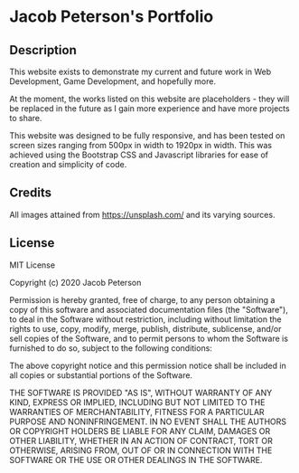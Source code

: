 # Jacob Peterson's Portfolio

## Description

This website exists to demonstrate my current and future work in Web Development, Game Development, and hopefully more.

At the moment, the works listed on this website are placeholders - they will be replaced in the future as I gain more experience and have more projects to share.

This website was designed to be fully responsive, and has been tested on screen sizes ranging from 500px in width to 1920px in width. This was achieved using the Bootstrap CSS and Javascript libraries for ease of creation and simplicity of code.

## Credits

All images attained from https://unsplash.com/ and its varying sources.

## License

MIT License

Copyright (c) 2020 Jacob Peterson

Permission is hereby granted, free of charge, to any person obtaining a copy
of this software and associated documentation files (the "Software"), to deal
in the Software without restriction, including without limitation the rights
to use, copy, modify, merge, publish, distribute, sublicense, and/or sell
copies of the Software, and to permit persons to whom the Software is
furnished to do so, subject to the following conditions:

The above copyright notice and this permission notice shall be included in all
copies or substantial portions of the Software.

THE SOFTWARE IS PROVIDED "AS IS", WITHOUT WARRANTY OF ANY KIND, EXPRESS OR
IMPLIED, INCLUDING BUT NOT LIMITED TO THE WARRANTIES OF MERCHANTABILITY,
FITNESS FOR A PARTICULAR PURPOSE AND NONINFRINGEMENT. IN NO EVENT SHALL THE
AUTHORS OR COPYRIGHT HOLDERS BE LIABLE FOR ANY CLAIM, DAMAGES OR OTHER
LIABILITY, WHETHER IN AN ACTION OF CONTRACT, TORT OR OTHERWISE, ARISING FROM,
OUT OF OR IN CONNECTION WITH THE SOFTWARE OR THE USE OR OTHER DEALINGS IN THE
SOFTWARE.